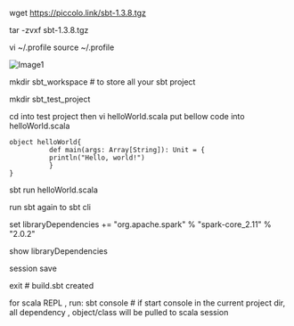 wget https://piccolo.link/sbt-1.3.8.tgz

tar -zvxf sbt-1.3.8.tgz

vi ~/.profile
source ~/.profile

![Image1](https://github.com/jayjayjohn/spark/blob/master/reference/install_sbt/Capture.PNG)

mkdir sbt_workspace # to store all your sbt project

mkdir sbt_test_project 

cd into test project then vi helloWorld.scala
put bellow code into helloWorld.scala

```
object helloWorld{
          def main(args: Array[String]): Unit = {
          println("Hello, world!")
          }
}
```

sbt run helloWorld.scala

run sbt again to sbt cli

set libraryDependencies += "org.apache.spark" % "spark-core_2.11" % "2.0.2"

show libraryDependencies

session save

exit # build.sbt created

for scala REPL , run: sbt console # if start console in the current project dir, all dependency , object/class will be pulled to scala session

